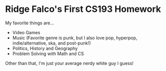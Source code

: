 # Ridge Falco's First CS193 Homework

My favorite things are...
- Video Games
- Music (Favorite genre is punk, but I also love pop, hyperpop, indie/alternative, ska, and post-punk!)
- Politics, History and Geography
- Problem Solving with Math and CS

Other than that, I'm just your average nerdy white guy I guess!
